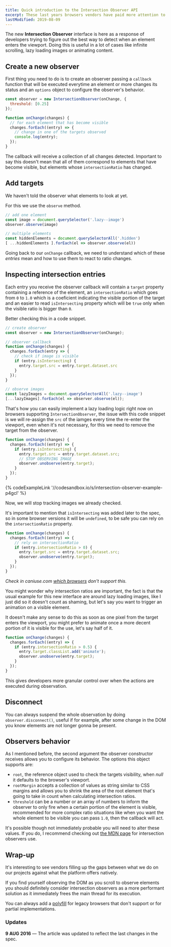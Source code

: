 ```yaml
---
title: Quick introduction to the Intersection Observer API
excerpt: These last years browsers vendors have paid more attention to the riddles developers were trying to solve to implement native and more performant solutions, and this one was a high on the list.
lastModified: 2019-08-09
---
```


The new **Intersection Observer** interface is here as a response of developers trying to figure out the best way to detect when an element enters the viewport. Doing this is useful in a lot of cases like infinite scrolling, lazy loading images or animating content.

## Create a new observer

First thing you need to do is to create an observer passing a `callback` function that will be executed everytime an element or more changes its status and an `options` object to configure the observer's behavior.

```js
const observer = new IntersectionObserver(onChange, {
  threshold: [0.25]
});

function onChange(changes) {
  // for each element that has become visible
  changes.forEach((entry) => {
    // change in one of the targets observed
    console.log(entry);
  });
}
```

The callback will receive a collection of all changes detected. Important to say this doesn't mean that all of them correspond to elements that have become visible, but elements whose `intersectionRatio` has changed.

## Add targets

We haven't told the observer what elements to look at yet.

For this we use the `observe` method.

```js
// add one element
const image = document.querySelector('.lazy--image')
observer.observe(image)

// multiple elements
const hiddenElements = document.querySelectorAll('.hidden')
[ ...hiddenElements ].forEach(el => observer.observe(el))
```

Going back to our `onChange` callback, we need to understand which of these _entries_ mean and how to use them to react to ratio changes.

## Inspecting intersection entries

Each entry you receive the observer callback will contain a `target` property containing a reference of the element, an `intersectionRatio` which goes from `0` to `1.0` which is a coeficient indicating the visible portion of the target and an easier to read `isIntersecting` property which will be `true` only when the visible ratio is bigger than `0`.

Better checking this in a code snippet.

```js
// create observer
const observer = new IntersectionObserver(onChange);

// observer callback
function onChange(changes) {
  changes.forEach(entry => {
    // check if image is visible
    if (entry.isIntersecting) {
      entry.target.src = entry.target.dataset.src
    }
  });
}

// observe images
const lazyImages = document.querySelectorAll('.lazy--image')
[...lazyImages].forEach(el => observer.observe(el));
```

That's how you can easily implement a lazy loading logic right now on browsers supporting `IntersectionObserver`, the issue with this code snippet is we will re-assign the `src` of the iamges every time the re-enter the viewport, even when it's not necessary, for this we need to remove the target from the observer.

```js
function onChange(changes) {
  changes.forEach((entry) => {
    if (entry.isIntersecting) {
      entry.target.src = entry.target.dataset.src;
      // STOP OBSERVING IMAGE
      observer.unobserve(entry.target);
    }
  });
}
```

{% codeExampleLink '//codesandbox.io/s/intersection-observer-example-p4gcl' %}

Now, we will stop tracking images we already checked.

It's important to mention that `isIntersecting` was added later to the spec, so in some browser versions it will be `undefined`, to be safe you can rely on the `intersectionRatio` property.

```js
function onChange(changes) {
  changes.forEach((entry) => {
    // rely on intersectionRatio
    if (entry.intersectionRatio > 0) {
      entry.target.src = entry.target.dataset.src;
      observer.unobserve(entry.target);
    }
  });
}
```

_Check in caniuse.com [which browsers](https://caniuse.com/#feat=intersectionobserver) don't support this._

You might wonder why intersection ratios are important, the fact is that the usual example for this new interface are around lazy loading images, like I just did so it doesn't count as shaming, but let's say you want to trigger an animation on a visible element.

It doesn't make any sense to do this as soon as one pixel from the target enters the viewport, you might prefer to animate once a more decent portion of it is visible for the use, let's say half of it.

```js
function onChange(changes) {
  changes.forEach((entry) => {
    if (entry.intersectionRatio > 0.5) {
      entry.target.classList.add('animate');
      observer.unobserve(entry.target);
    }
  });
}
```

This gives developers more granular control over when the actions are executed during observation.

## Disconnect

You can always suspend the whole observation by doing `observer.disconnect()`, useful if for example, after some change in the DOM you know elements are not longer gonna be present.

## Observers behavior

As I mentioned before, the second argument the observer constructor receives allows you to configure its behavior. The options this object supports are:

- `root`, the reference object used to check the targets visibility, when _null_ it defaults to the browser's viewport.
- `rootMargin` accepts a collection of values as string similar to CSS margins and allows you to shrink the area of the root element that's going to take in count when calculating intersection ratios.
- `threshold` can be a number or an array of numbers to inform the observer to only fire when a certain portion of the element is visible, recommended for more complex ratio situations like when you want the whole element to be visible you can pass `1.0`, then the callback will act.

It's possible though not immediately probable you will need to alter these values. If you do, I recommend checking out [the MDN page](https://developer.mozilla.org/en-US/docs/Web/API/Intersection_Observer_API) for intersection observers use.

## Wrap-up

It's interesting to see vendors filling up the gaps between what we do on our projects against what the platform offers natively.

If you find yourself observing the DOM as you scroll to observe elements you should definitely consider intersection observers as a more performant solution as it immediately frees the main thread for its execution.

You can always add a [polyfill](https://github.com/w3c/IntersectionObserver/tree/master/polyfill) for legacy browsers that don't support or for partial implementations.

### Updates

**9 AUG 2016** &mdash; The article was updated to reflect the last changes in the spec.
